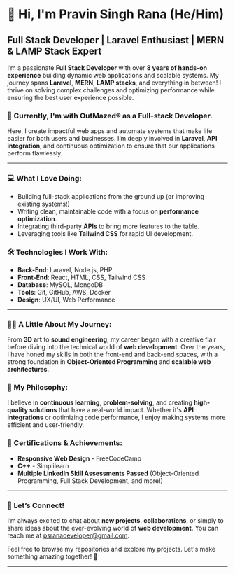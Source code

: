 # 👋 Hi, I'm Pravin Singh Rana (He/Him)

## Full Stack Developer | Laravel Enthusiast | MERN & LAMP Stack Expert

I’m a passionate **Full Stack Developer** with over **8 years of hands-on experience** building dynamic web applications and scalable systems. My journey spans **Laravel**, **MERN**, **LAMP stacks**, and everything in between! I thrive on solving complex challenges and optimizing performance while ensuring the best user experience possible.

### 💼 Currently, I'm with **OutMazed®** as a Full-stack Developer.  
Here, I create impactful web apps and automate systems that make life easier for both users and businesses. I’m deeply involved in **Laravel**, **API integration**, and continuous optimization to ensure that our applications perform flawlessly.

---

### 💻 What I Love Doing:
- Building full-stack applications from the ground up (or improving existing systems!)
- Writing clean, maintainable code with a focus on **performance optimization**.
- Integrating third-party **APIs** to bring more features to the table.
- Leveraging tools like **Tailwind CSS** for rapid UI development.

### 🛠️ Technologies I Work With:
- **Back-End**: Laravel, Node.js, PHP
- **Front-End**: React, HTML, CSS, Tailwind CSS
- **Database**: MySQL, MongoDB
- **Tools**: Git, GitHub, AWS, Docker
- **Design**: UX/UI, Web Performance

---

### 🧑‍💻 A Little About My Journey:
From **3D art** to **sound engineering**, my career began with a creative flair before diving into the technical world of **web development**. Over the years, I have honed my skills in both the front-end and back-end spaces, with a strong foundation in **Object-Oriented Programming** and **scalable web architectures**.

### 🚀 My Philosophy:
I believe in **continuous learning**, **problem-solving**, and creating **high-quality solutions** that have a real-world impact. Whether it's **API integrations** or optimizing code performance, I enjoy making systems more efficient and user-friendly.

### 📝 Certifications & Achievements:
- **Responsive Web Design** - FreeCodeCamp
- **C++** - Simplilearn
- **Multiple LinkedIn Skill Assessments Passed** (Object-Oriented Programming, Full Stack Development, and more!)

---

### 📧 Let’s Connect!
I’m always excited to chat about **new projects**, **collaborations**, or simply to share ideas about the ever-evolving world of **web development**. You can reach me at [psranadeveloper@gmail.com](mailto:psranadeveloper@gmail.com).

Feel free to browse my repositories and explore my projects. Let's make something amazing together! 🚀

---

